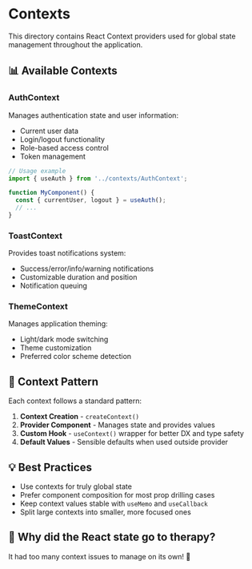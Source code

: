 # Contexts

This directory contains React Context providers used for global state management throughout the application.

## 📊 Available Contexts

### AuthContext
Manages authentication state and user information:
- Current user data
- Login/logout functionality
- Role-based access control
- Token management

```jsx
// Usage example
import { useAuth } from '../contexts/AuthContext';

function MyComponent() {
  const { currentUser, logout } = useAuth();
  // ...
}
```

### ToastContext
Provides toast notifications system:
- Success/error/info/warning notifications
- Customizable duration and position
- Notification queuing

### ThemeContext
Manages application theming:
- Light/dark mode switching
- Theme customization
- Preferred color scheme detection

## 🔄 Context Pattern

Each context follows a standard pattern:
1. **Context Creation** - `createContext()`
2. **Provider Component** - Manages state and provides values
3. **Custom Hook** - `useContext()` wrapper for better DX and type safety
4. **Default Values** - Sensible defaults when used outside provider

## 💡 Best Practices

- Use contexts for truly global state
- Prefer component composition for most prop drilling cases
- Keep context values stable with `useMemo` and `useCallback`
- Split large contexts into smaller, more focused ones

## 🧠 Why did the React state go to therapy?

It had too many context issues to manage on its own! 🤯 
